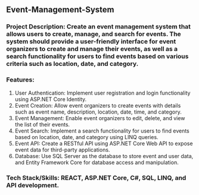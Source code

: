 ## Event-Management-System
### Project Description: Create an event management system that allows users to create, manage, and search for events. The system should provide a user-friendly interface for event organizers to create and manage their events, as well as a search functionality for users to find events based on various criteria such as location, date, and category. 

### Features:

1. User Authentication: Implement user registration and login functionality using ASP.NET Core Identity.
2. Event Creation: Allow event organizers to create events with details such as event name, description, location, date, time, and category.
3. Event Management: Enable event organizers to edit, delete, and view the list of their events.
4. Event Search: Implement a search functionality for users to find events based on location, date, and category using LINQ queries.
5. Event API: Create a RESTful API using ASP.NET Core Web API to expose event data for third-party applications.
6. Database: Use SQL Server as the database to store event and user data, and Entity Framework Core for database access and manipulation.

### Tech Stack/Skills: REACT, ASP.NET Core, C#, SQL, LINQ, and API development. 
